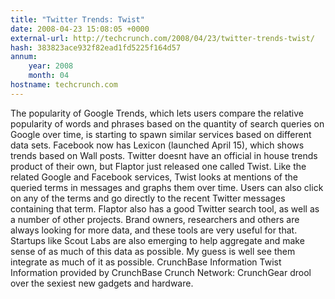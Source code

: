 ```yaml
---
title: "Twitter Trends: Twist"
date: 2008-04-23 15:08:05 +0000
external-url: http://techcrunch.com/2008/04/23/twitter-trends-twist/
hash: 383823ace932f82ead1fd5225f164d57
annum:
    year: 2008
    month: 04
hostname: techcrunch.com
---
```


The popularity of Google Trends, which lets users compare the relative popularity of words and phrases based on the quantity of search queries on Google over time, is starting to spawn similar services based on different data sets. Facebook now has Lexicon (launched April 15), which shows trends based on Wall posts.  Twitter doesnt have an official in house trends product of their own, but Flaptor just released one called Twist. Like the related Google and Facebook services, Twist looks at mentions of the queried terms in messages and graphs them over time. Users can also click on any of the terms and go directly to the recent Twitter messages containing that term.  Flaptor also has a good Twitter search tool, as well as a number of other projects.  Brand owners, researchers and others are always looking for more data, and these tools are very useful for that. Startups like Scout Labs are also emerging to help aggregate and make sense of as much of this data as possible. My guess is well see them integrate as much of it as possible.      CrunchBase Information   Twist  Information provided by CrunchBase   Crunch Network:  CrunchGear drool over the sexiest new gadgets and hardware.
